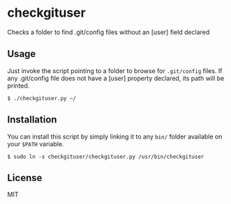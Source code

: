 # checkgituser

Checks a folder to find .git/config files without an [user] field declared


## Usage

Just invoke the script pointing to a folder to browse for `.git/config` files.
If any .git/config file does not have a [user] property declared, its path will be printed.

    $ ./checkgituser.py ~/


## Installation

You can install this script by simply linking it to any `bin/` folder available on your `$PATH` variable.

    $ sudo ln -s checkgituser/checkgituser.py /usr/bin/checkgituser


## License

MIT
